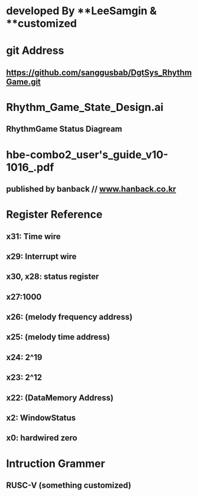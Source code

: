 # developed By **LeeSamgin & **customized

# git Address
## https://github.com/sanggusbab/DgtSys_RhythmGame.git
# Rhythm_Game_State_Design.ai
## RhythmGame Status Diagream
# hbe-combo2_user's_guide_v10-1016_.pdf
## published by banback // www.hanback.co.kr 
# Register Reference
## x31: Time wire
## x29: Interrupt wire
## x30, x28: status register
## x27:1000
## x26: (melody frequency address)
## x25: (melody time address)
## x24: 2^19
## x23: 2^12
## x22: (DataMemory Address)
## x2: WindowStatus
## x0: hardwired zero
# Intruction Grammer
## RUSC-V (something customized)